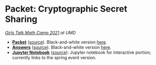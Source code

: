 # Packet: Cryptographic Secret Sharing
*[Girls Talk Math Camp 2021](http://gtm.math.umd.edu/virtualcamp2021.html) at UMD*

- **[Packet](main.pdf)** ([source](main.tex)). Black-and-white version [here](main-bw.pdf).
- **[Answers](answers.pdf)** ([source](answers.tex)). Black-and-white version [here](answers-bw.pdf).
- **[Jupyter Notebook](https://colab.research.google.com/drive/18NxRFaAb3H65EaUUPwlHN7pQFXYvsy6n?usp=sharing)** ([source](../spring/ShamirSS.ipynb)): Jupyter notebook for interactive portion; currently links to the spring event version.
